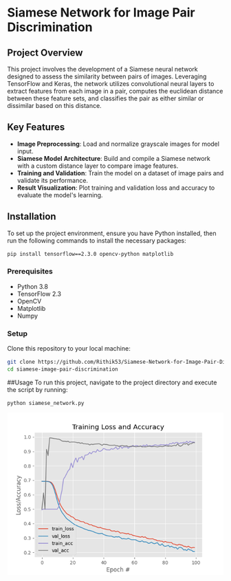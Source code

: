 # Siamese Network for Image Pair Discrimination

## Project Overview
This project involves the development of a Siamese neural network designed to assess the similarity between pairs of images. Leveraging TensorFlow and Keras, the network utilizes convolutional neural layers to extract features from each image in a pair, computes the euclidean distance between these feature sets, and classifies the pair as either similar or dissimilar based on this distance.

## Key Features
- **Image Preprocessing**: Load and normalize grayscale images for model input.
- **Siamese Model Architecture**: Build and compile a Siamese network with a custom distance layer to compare image features.
- **Training and Validation**: Train the model on a dataset of image pairs and validate its performance.
- **Result Visualization**: Plot training and validation loss and accuracy to evaluate the model's learning.

## Installation
To set up the project environment, ensure you have Python installed, then run the following commands to install the necessary packages:
```bash
pip install tensorflow==2.3.0 opencv-python matplotlib
```
### Prerequisites
- Python 3.8
- TensorFlow 2.3
- OpenCV
- Matplotlib
- Numpy

### Setup
Clone this repository to your local machine:
```bash
git clone https://github.com/Rithik53/Siamese-Network-for-Image-Pair-Discrimination.git
cd siamese-image-pair-discrimination
```
##Usage
To run this project, navigate to the project directory and execute the script by running:
```bash
python siamese_network.py
```
![Example Output](https://github.com/Rithik53/Siamese-Network-for-Image-Pair-Discrimination/blob/main/output/plot.png)